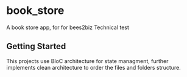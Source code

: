 # book_store

A book store app, for for bees2biz Technical test  

## Getting Started

This projects use BloC architecture for state managment, further implements clean architecture to order the files and folders structure.

